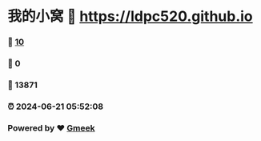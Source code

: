 # 我的小窝 :link: https://ldpc520.github.io 
### :page_facing_up: [10](https://ldpc520.github.io/tag.html) 
### :speech_balloon: 0 
### :hibiscus: 13871 
### :alarm_clock: 2024-06-21 05:52:08 
### Powered by :heart: [Gmeek](https://github.com/Meekdai/Gmeek)
